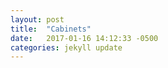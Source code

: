 ```yaml
---
layout: post
title:  "Cabinets"
date:   2017-01-16 14:12:33 -0500
categories: jekyll update
---
```

<div id="root"></div>

<script src="dist/cabinets.bundle.js"></script>